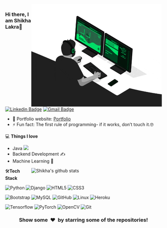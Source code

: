 <img align="right" src="https://github.com/shikhalakra22/shikhalakra22/blob/main/developer.gif" alt="Coder GIF" width="420" height="330">



### Hi there, I am Shikha Lakra👋

[![Linkedin Badge](https://img.shields.io/badge/-shikhalakra-blue?style=flat-square&logo=Linkedin&logoColor=white&link=https://www.linkedin.com/in/shikha-lakra/)](https://www.linkedin.com/in/shikha-lakra/)
[![Gmail Badge](https://img.shields.io/badge/-slakra567@gmail.com-c14438?style=flat-square&logo=Gmail&logoColor=white&link=mailto:slakra567@gmail.com)](mailto:slakra567@gmail.com) 
- 🎯 Portfolio website: [Portfolio](https://shikhalakra22.github.io/)
- ⚡ Fun fact: The first rule of programming- if it works, don’t touch it.🤓

💻 **Things I love**
- Java <img src="https://media.giphy.com/media/WUlplcMpOCEmTGBtBW/giphy.gif" width="30"> 
- Backend Development ✍️
- Machine Learning 🧐


<a href="https://gitstats.me/shikhalakra22">
    <img width="420" height="auto" align="right" alt="Shikha's github stats" 
    src="https://github-readme-stats.vercel.app/api?username=shikhalakra22&show_icons=true&theme=dark&count_private=false&include_all_commits=true" />
</a>

🛠**Tech Stack**

![Python](https://img.shields.io/badge/-Python-000000?style=flat&logo=python)
![Django](https://img.shields.io/badge/-Django-000000?style=flat&logo=Django)
![HTML5](https://img.shields.io/badge/-HTML5-000000?style=flat&logo=HTML5)
![CSS3](https://img.shields.io/badge/-CSS3-000000?style=flat&logo=CSS3)

![Bootstrap](https://img.shields.io/badge/-Bootstrap-000000?style=flat&logo=bootstrap)
![MySQL](https://img.shields.io/badge/-MySQL-000000?style=flat&logo=MySQL)
![GitHub](https://img.shields.io/badge/-GitHub-000000?style=flat&logo=github&logoColor=FFFFFF)
![Linux](https://img.shields.io/badge/-Linux-000000?style=flat&logo=linux&logoColor=FCC624)
![Heroku](https://img.shields.io/badge/-Heroku-000000?style=flat&logo=heroku)

![Tensorflow](https://img.shields.io/badge/-Tensorflow-000000?style=flat&logo=tensorflow)
![PyTorch](https://img.shields.io/badge/-PyTorch-000000?style=flat&logo=pytorch)
![OpenCV](https://img.shields.io/badge/-OpenCV-000000?style=flat&logo=opencv)
![Git](https://img.shields.io/badge/-Git-000000?style=flat&logo=git&logoColor=F05032)

<div align="center">
    <h3 align="center">Show some &nbsp;❤️&nbsp; by starring some of the repositories!</h3>
</div>
